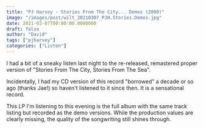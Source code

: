 ```yaml
---
title: "PJ Harvey - Stories From The City... Demos (2000)"
image: "/images/post/wilt_20210307_PJH.Stories.Demos.jpg"
date: 2021-03-07T00:00:00.0000000
draft: false
author: "David"
tags: ["pjharvey"]
categories: ["Listen"]
---
```

 I had a bit of a sneaky listen last night to the re-released, remastered proper version of "Stories From The City, Stories From The Sea".   
  
Incidentally, I had my CD version of this record "borrowed" a decade or so ago (thanks Jae!) so haven't listened to it since then. It is a sensational record.   
  
This LP I'm listening to this evening is the full album with the same track listing but recorded as the demo versions. While the production values are clearly missing, the quality of the songwriting still shines through.